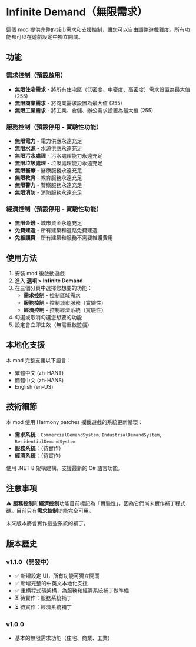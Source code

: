 # Infinite Demand（無限需求）

這個 mod 提供完整的城市需求和支援控制，讓您可以自由調整遊戲難度。所有功能都可以在遊戲設定中獨立開關。

## 功能

### 需求控制（預設啟用）
- **無限住宅需求** - 將所有住宅區（低密度、中密度、高密度）需求設置為最大值 (255)
- **無限商業需求** - 將商業需求設置為最大值 (255)
- **無限工業需求** - 將工業、倉儲、辦公需求設置為最大值 (255)

### 服務控制（預設停用 - 實驗性功能）
- **無限電力** - 電力供應永遠充足
- **無限水源** - 水源供應永遠充足
- **無限污水處理** - 污水處理能力永遠充足
- **無限垃圾處理** - 垃圾處理能力永遠充足
- **無限醫療** - 醫療服務永遠充足
- **無限教育** - 教育服務永遠充足
- **無限警力** - 警察服務永遠充足
- **無限消防** - 消防服務永遠充足

### 經濟控制（預設停用 - 實驗性功能）
- **無限金錢** - 城市資金永遠充足
- **免費建造** - 所有建築和道路免費建造
- **免維護費** - 所有建築和服務不需要維護費用

## 使用方法

1. 安裝 mod 後啟動遊戲
2. 進入 **選項 > Infinite Demand**
3. 在三個分頁中選擇您想要的功能：
   - **需求控制** - 控制區域需求
   - **服務控制** - 控制城市服務（實驗性）
   - **經濟控制** - 控制經濟系統（實驗性）
4. 勾選或取消勾選您想要的功能
5. 設定會立即生效（無需重啟遊戲）

## 本地化支援

本 mod 完整支援以下語言：
- 繁體中文 (zh-HANT)
- 簡體中文 (zh-HANS)
- English (en-US)

## 技術細節

本 mod 使用 Harmony patches 攔截遊戲的系統更新循環：
- **需求系統**：`CommercialDemandSystem`, `IndustrialDemandSystem`, `ResidentialDemandSystem`
- **服務系統**：（待實作）
- **經濟系統**：（待實作）

使用 .NET 8 架構建構，支援最新的 C# 語言功能。

## 注意事項

⚠️ **服務控制**和**經濟控制**功能目前標記為「實驗性」，因為它們尚未實作補丁程式碼。目前只有**需求控制**功能完全可用。

未來版本將會實作這些系統的補丁。

## 版本歷史

### v1.1.0（開發中）
- ✅ 新增設定 UI，所有功能可獨立開關
- ✅ 新增完整的中英文本地化支援
- ✅ 重構程式碼架構，為服務和經濟系統補丁做準備
- ⏳ 待實作：服務系統補丁
- ⏳ 待實作：經濟系統補丁

### v1.0.0
- 基本的無限需求功能（住宅、商業、工業）
